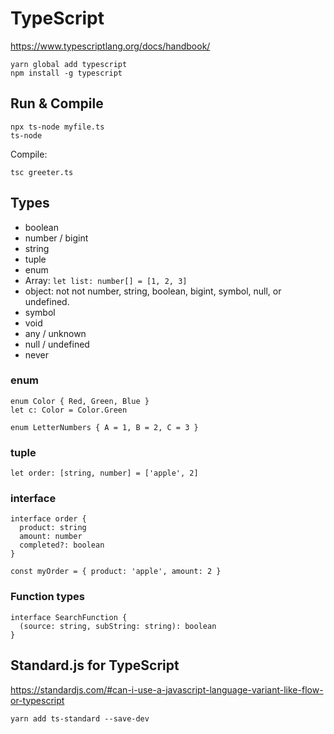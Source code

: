 # TypeScript

https://www.typescriptlang.org/docs/handbook/

    yarn global add typescript
    npm install -g typescript

## Run & Compile

    npx ts-node myfile.ts
    ts-node

Compile:

    tsc greeter.ts

## Types

- boolean
- number / bigint
- string
- tuple
- enum
- Array: `let list: number[] = [1, 2, 3]`
- object: not not number, string, boolean, bigint, symbol, null, or undefined.
- symbol
- void
- any / unknown
- null / undefined
- never

### enum

    enum Color { Red, Green, Blue }
    let c: Color = Color.Green

    enum LetterNumbers { A = 1, B = 2, C = 3 }

### tuple

    let order: [string, number] = ['apple', 2]

### interface

    interface order {
      product: string
      amount: number
      completed?: boolean
    }

    const myOrder = { product: 'apple', amount: 2 }

### Function types

    interface SearchFunction {
      (source: string, subString: string): boolean
    }


## Standard.js for TypeScript

https://standardjs.com/#can-i-use-a-javascript-language-variant-like-flow-or-typescript

    yarn add ts-standard --save-dev
